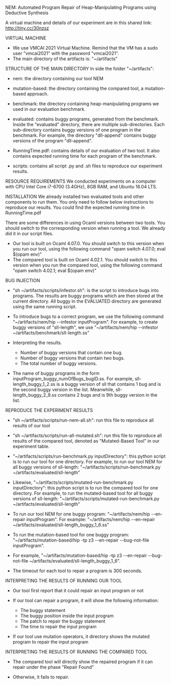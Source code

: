 NEM: Automated Program Repair of Heap-Manipulating Programs using Deductive Synthesis

A virtual machine and details of our experiment are in this shared link: http://tiny.cc/30nzsz

VIRTUAL MACHINE
-   We use VMCAI 2021 Virtual Machine. Remind that the VM has a sudo user "vmcai2021"
    with the password "vmcai2021".
-   The main directory of the artifacts is: "~/artifacts"

STRUCTURE OF THE MAIN DIRECTORY
In side the folder "~/artifacts":
-   nem: the directory containing our tool NEM

-   mutation-based: the directory containing the compared tool, a mutation-based approach.

-   benchmark: the directory containing heap-manipulating programs we used in our
    evaluation benchmark.

-   evaluated: contains buggy programs, generated from the benchmark.
    Inside the "evaluated" directory, there are multiple sub-directories. Each sub-directory
    contains buggy versions of one program in the benchmark. For example,
    the directory "dll-append" contains buggy versions of the program "dll-append".

-   RunningTime.pdf: contains details of our evaluation of two tool.
    It also contains expected running time for each program of the benchmark.

-   scripts: contains all script .py and .sh files to reproduce our experiment results.

RESOURCE REQUIREMENTS
    We conducted experiments on a computer with CPU Intel Core i7-6700 (3.4GHz), 8GB RAM,
    and Ubuntu 16.04 LTS.

INSTALLATION
    We already installed two evaluated tools and other components to run them.
    You only need to follow below instructions to reproduce our results.
    You could find the expected running time in RunningTime.pdf

There are some differences in using Ocaml versions between two tools. You should switch to the
   corresponding version when running a tool. We already did it in our script files.
-   Our tool is built on Ocaml 4.07.0. You should switch to this version when you run our tool,
    using the following command "opam switch 4.07.0; eval $(opam env)"
-   The compared tool is built on Ocaml 4.02.1. You should switch to this version when you run
    the compared tool, using the following command "opam switch 4.02.1; eval $(opam env)"


BUG INJECTION

-   "sh ~/artifacts/scripts/infestor.sh": is the script to introduce bugs into programs.
    The results are buggy programs which are then stored at the current directory.
    All buggy in the EVALUATED directory are generated using the same running script.

-   To introduce bugs to a correct program, we use the following command "~/artifacts/nem/hip --infestor inputProgram". For example, to create buggy versions of "sll-length", we use "~/artifacts/nem/hip --infestor ~/artifacts/benchmark/sll-length.ss"

-   Interpreting the results.
    + Number of buggy versions that contain one bug.
    + Number of buggy versions that contain two bugs.
    + The total number of buggy versions.

-   The name of buggy programs in the form inputProgram\_buggy\_numOfBugs\_bugID.ss.
    For example, sll-length\_buggy\_1\_2.ss is a buggy version of sll that contains 1 bug
    and is the second buggy version in the list. Meanwhile, sll-length\_buggy\_2\_9.ss
    contains 2 bugs and is 9th buggy version in the list.

REPRODUCE THE EXPERIMENT RESULTS

-   "sh ~/artifacts/scripts/run-nem-all.sh": run this file to reproduce all results of our tool

-   "sh ~/artifacts/scripts/run-all-mutated.sh": run this file to reproduce all results of
    the compared tool, denoted as "Mutated-Based Tool" in our experiment table.

-   "~/artifacts/scripts/run-benchmark.py inputDirectory": this python script is to run
    our tool for one directory.
    For example, to run our tool NEM for all buggy versions of sll-length:
    "~/artifacts/scripts/run-benchmark.py ~/artifacts/evaluated/sll-length"

-   Likewise, "~/artifacts/scripts/mutated-run-benchmark.py inputDirectory":
    this python script is to run the compared tool for one directory.
     For example, to run the mutated-based tool for all buggy versions of sll-length:
     "~/artifacts/scripts/mutated-run-benchmark.py ~/artifacts/evaluated/sll-length"

-   To run our tool NEM for one buggy program:
    "~/artifacts/nem/hip --en-repair inputProgram".
    For example:
    "~/artifacts/nem/hip --en-repair ~/artifacts/evaluated/sll-length\_buggy\_1\_6.ss"

-   To run the mutation-based tool for one buggy program:
    "~/artifacts/mutation-based/hip -tp z3 --en-repair --bug-not-file inputProgram".

-   For example,
    "~/artifacts/mutation-based/hip -tp z3 --en-repair --bug-not-file ~/artifacts/evaluated/sll-length\_buggy\_1\_6".

-   The timeout for each tool to repair a program is 300 seconds.

INTERPRETING THE RESULTS OF RUNNING OUR TOOL

-   Our tool first report that it could repair an input program or not

-   If our tool can repair a program, it will show the following information:
    + The buggy statement
    + The buggy position inside the input program
    + The patch to repair the buggy statement
    + The time to repair the input program

-   If our tool use mutation operators, it directory shows the mutated program to repair
    the input program

INTERPRETING THE RESULTS OF RUNNING THE COMPARED TOOL
-   The compared tool will directly show the repaired program if it can repair under
    the phase "Repair Found"

-   Otherwise, it fails to repair.
